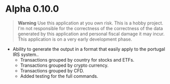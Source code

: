 # Alpha 0.10.0

> **Warning**
> Use this application at you own risk. This is a hobby project. I'm not responsible for the correctness of the correctness of the data generated by this application and personal fiscal damage it may incur.  
>This application is on a very early development phase.

- Ability to generate the output in a format that easily apply to the portugal IRS system..
  - Transactions grouped by country for stocks and ETFs.
  - Transactions grouped by crypto currency.
  - Transactions grouped by CFD.
  - Added testing for the full commands.
